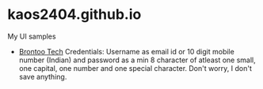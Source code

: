 # kaos2404.github.io
My UI samples

- [Brontoo Tech](brontoo/)
  Credentials: Username as email id or 10 digit mobile number (Indian) and password as a min 8 character of atleast one small, one capital, one number and one special character. Don't worry, I don't save anything.

